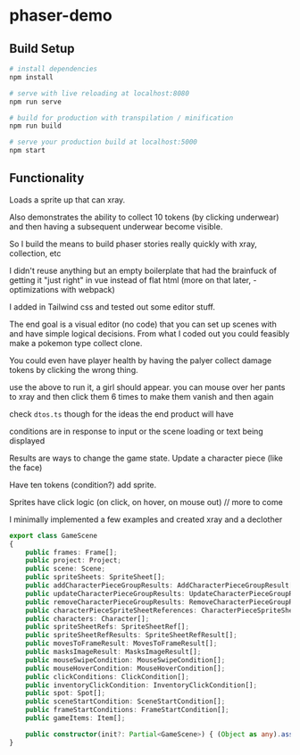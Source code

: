 # phaser-demo

## Build Setup

``` bash
# install dependencies
npm install

# serve with live reloading at localhost:8080
npm run serve

# build for production with transpilation / minification
npm run build

# serve your production build at localhost:5000
npm start
```

## Functionality

Loads a sprite up that can xray.

Also demonstrates the ability to collect 10 tokens (by clicking underwear) and then having a subsequent underwear become
visible.

So I build the means to build phaser stories really quickly with xray, collection, etc

I didn't reuse anything but an empty boilerplate that had the brainfuck of getting it "just right" in vue instead of
flat html (more on that later, -optimizations with webpack)

I added in Tailwind css and tested out some editor stuff.

The end goal is a visual editor (no code) that you can set up scenes with and have simple logical decisions. From what I
coded out you could feasibly make a pokemon type collect clone.

You could even have player health by having the palyer collect damage tokens by clicking the wrong thing.

use the above to run it, a girl should appear. you can mouse over her pants to xray and then click them 6 times to make
them vanish and then again

check `dtos.ts` though for the ideas the end product will have

conditions are in response to input or the scene loading or text being displayed

Results are ways to change the game state. Update a character piece (like the face)

Have ten tokens (condition?) add sprite.

Sprites have click logic (on click, on hover, on mouse out) // more to come

I minimally implemented a few examples and created xray and a declother 

```typescript
export class GameScene
{
    public frames: Frame[];
    public project: Project;
    public scene: Scene;
    public spriteSheets: SpriteSheet[];
    public addCharacterPieceGroupResults: AddCharacterPieceGroupResult[];
    public updateCharacterPieceGroupResults: UpdateCharacterPieceGroupResult[];
    public removeCharacterPieceGroupResults: RemoveCharacterPieceGroupResult[];
    public characterPieceSpriteSheetReferences: CharacterPieceSpriteSheetReference[];
    public characters: Character[];
    public spriteSheetRefs: SpriteSheetRef[];
    public spriteSheetRefResults: SpriteSheetRefResult[];
    public movesToFrameResult: MovesToFrameResult[];
    public masksImageResult: MasksImageResult[];
    public mouseSwipeCondition: MouseSwipeCondition[];
    public mouseHoverCondition: MouseHoverCondition[];
    public clickConditions: ClickCondition[];
    public inventoryClickCondition: InventoryClickCondition[];
    public spot: Spot[];
    public sceneStartCondition: SceneStartCondition[];
    public frameStartConditions: FrameStartCondition[];
    public gameItems: Item[];

    public constructor(init?: Partial<GameScene>) { (Object as any).assign(this, init); }
}


```
